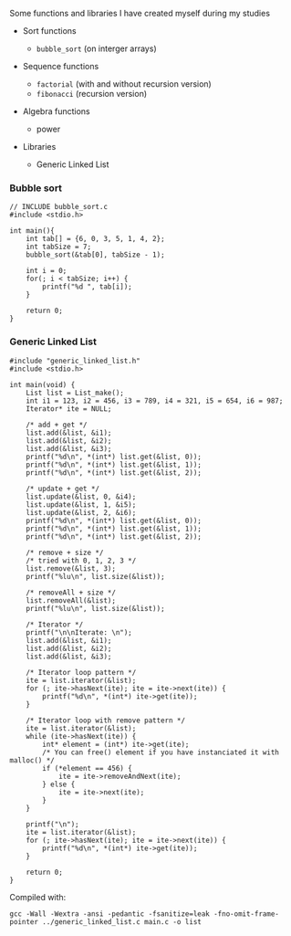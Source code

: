 Some functions and libraries I have created myself during my studies

* Sort functions
    * `bubble_sort` (on interger arrays)
	
* Sequence functions
    * `factorial` (with and without recursion version)
    * `fibonacci` (recursion version)

* Algebra functions
    * power

* Libraries
    * Generic Linked List
	

### Bubble sort
  
    // INCLUDE bubble_sort.c
    #include <stdio.h>

    int main(){
        int tab[] = {6, 0, 3, 5, 1, 4, 2};
	    int tabSize = 7;
        bubble_sort(&tab[0], tabSize - 1);
	
	    int i = 0;
        for(; i < tabSize; i++) {
		    printf("%d ", tab[i]);
	    }
	
        return 0;
    }


### Generic Linked List


    #include "generic_linked_list.h"
    #include <stdio.h>

    int main(void) {
        List list = List_make();
        int i1 = 123, i2 = 456, i3 = 789, i4 = 321, i5 = 654, i6 = 987;
        Iterator* ite = NULL;

        /* add + get */
        list.add(&list, &i1);
        list.add(&list, &i2);
        list.add(&list, &i3);
        printf("%d\n", *(int*) list.get(&list, 0));
        printf("%d\n", *(int*) list.get(&list, 1));
        printf("%d\n", *(int*) list.get(&list, 2));

        /* update + get */
        list.update(&list, 0, &i4);
        list.update(&list, 1, &i5);
        list.update(&list, 2, &i6);
        printf("%d\n", *(int*) list.get(&list, 0));
        printf("%d\n", *(int*) list.get(&list, 1));
        printf("%d\n", *(int*) list.get(&list, 2));

        /* remove + size */
        /* tried with 0, 1, 2, 3 */
        list.remove(&list, 3);
        printf("%lu\n", list.size(&list));

        /* removeAll + size */
        list.removeAll(&list);
        printf("%lu\n", list.size(&list));
        
        /* Iterator */
        printf("\n\nIterate: \n");
        list.add(&list, &i1);
        list.add(&list, &i2);
        list.add(&list, &i3);

        /* Iterator loop pattern */
        ite = list.iterator(&list);
        for (; ite->hasNext(ite); ite = ite->next(ite)) {
            printf("%d\n", *(int*) ite->get(ite));
        }

        /* Iterator loop with remove pattern */
        ite = list.iterator(&list);
        while (ite->hasNext(ite)) {
            int* element = (int*) ite->get(ite);
            /* You can free() element if you have instanciated it with malloc() */
            if (*element == 456) {
                ite = ite->removeAndNext(ite);
            } else {
                ite = ite->next(ite);
            }
        }

        printf("\n");
        ite = list.iterator(&list);
        for (; ite->hasNext(ite); ite = ite->next(ite)) {
            printf("%d\n", *(int*) ite->get(ite));
        }

        return 0;
    }

Compiled with:

    gcc -Wall -Wextra -ansi -pedantic -fsanitize=leak -fno-omit-frame-pointer ../generic_linked_list.c main.c -o list
